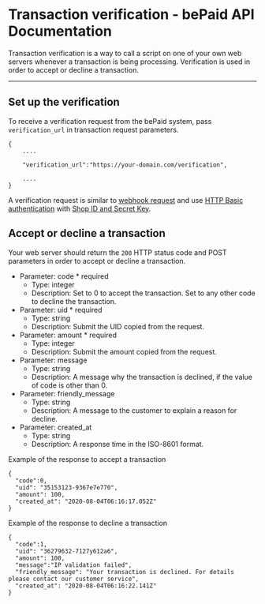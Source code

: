 # Transaction verification - bePaid API Documentation
Transaction verification is a way to call a script on one of your own web servers whenever a transaction is being processing. Verification is used in order to accept or decline a transaction.

* * *

Set up the verification
-----------------------

To receive a verification request from the bePaid system, pass `verification_url` in transaction request parameters.

```
{
    ....

    "verification_url":"https://your-domain.com/verification",

    ....
}

```


A verification request is similar to [webhook request](https://docs.bepaid.by/en/using_api/webhooks/) and use [HTTP Basic authentication](https://developer.mozilla.org/en-US/docs/Web/HTTP/Authentication#Basic_authentication_scheme) with [Shop ID and Secret Key](https://docs.bepaid.by/en/using_api/id_key/).

Accept or decline a transaction
-------------------------------

Your web server should return the `200` HTTP status code and POST parameters in order to accept or decline a transaction.



* Parameter: code * required
  * Type: integer
  * Description: Set to 0 to accept the transaction. Set to any other code to decline the transaction.
* Parameter: uid * required
  * Type: string
  * Description: Submit the UID copied from the request.
* Parameter: amount * required
  * Type: integer
  * Description: Submit the amount copied from the request.
* Parameter: message
  * Type: string
  * Description: A message why the transaction is declined, if the value of code is other than 0.
* Parameter: friendly_message
  * Type: string
  * Description: A message to the customer to explain a reason for decline.
* Parameter: created_at
  * Type: string
  * Description: A response time in the ISO-8601 format.


Example of the response to accept a transaction

```
{
  "code":0,
  "uid": "35153123-9367e7e770",
  "amount": 100,
  "created_at": "2020-08-04T06:16:17.052Z"
}

```


Example of the response to decline a transaction

```
{
  "code":1,
  "uid": "36279632-7127y612a6",
  "amount": 100,
  "message":"IP validation failed",
  "friendly_message": "Your transaction is declined. For details please contact our customer service",
  "created_at": "2020-08-04T06:16:22.141Z"
}

```

